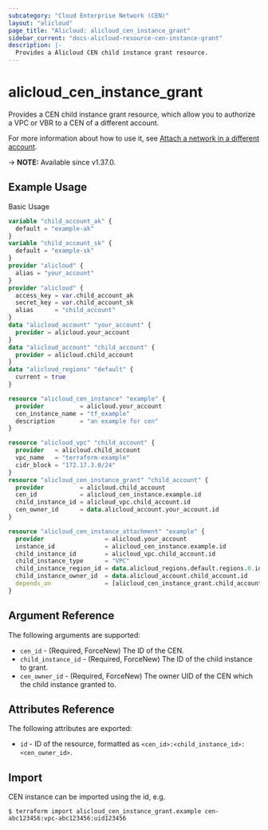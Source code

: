 ```yaml
---
subcategory: "Cloud Enterprise Network (CEN)"
layout: "alicloud"
page_title: "Alicloud: alicloud_cen_instance_grant"
sidebar_current: "docs-alicloud-resource-cen-instance-grant"
description: |-
  Provides a Alicloud CEN child instance grant resource.
---
```


# alicloud_cen_instance_grant

Provides a CEN child instance grant resource, which allow you to authorize a VPC or VBR to a CEN of a different account.

For more information about how to use it, see [Attach a network in a different account](https://www.alibabacloud.com/help/zh/cloud-enterprise-network/latest/api-doc-cbn-2017-09-12-api-doc-attachcenchildinstance). 

-> **NOTE:** Available since v1.37.0.

## Example Usage

Basic Usage

```terraform
variable "child_account_ak" {
  default = "example-ak"
}
variable "child_account_sk" {
  default = "example-sk"
}
provider "alicloud" {
  alias = "your_account"
}
provider "alicloud" {
  access_key = var.child_account_ak
  secret_key = var.child_account_sk
  alias      = "child_account"
}
data "alicloud_account" "your_account" {
  provider = alicloud.your_account
}
data "alicloud_account" "child_account" {
  provider = alicloud.child_account
}
data "alicloud_regions" "default" {
  current = true
}

resource "alicloud_cen_instance" "example" {
  provider          = alicloud.your_account
  cen_instance_name = "tf_example"
  description       = "an example for cen"
}

resource "alicloud_vpc" "child_account" {
  provider   = alicloud.child_account
  vpc_name   = "terraform-example"
  cidr_block = "172.17.3.0/24"
}
resource "alicloud_cen_instance_grant" "child_account" {
  provider          = alicloud.child_account
  cen_id            = alicloud_cen_instance.example.id
  child_instance_id = alicloud_vpc.child_account.id
  cen_owner_id      = data.alicloud_account.your_account.id
}

resource "alicloud_cen_instance_attachment" "example" {
  provider                 = alicloud.your_account
  instance_id              = alicloud_cen_instance.example.id
  child_instance_id        = alicloud_vpc.child_account.id
  child_instance_type      = "VPC"
  child_instance_region_id = data.alicloud_regions.default.regions.0.id
  child_instance_owner_id  = data.alicloud_account.child_account.id
  depends_on               = [alicloud_cen_instance_grant.child_account]
}
```
## Argument Reference

The following arguments are supported:

* `cen_id` - (Required, ForceNew) The ID of the CEN.
* `child_instance_id` - (Required, ForceNew) The ID of the child instance to grant.
* `cen_owner_id` - (Required, ForceNew) The owner UID of the  CEN which the child instance granted to.

## Attributes Reference

The following attributes are exported:

- `id` - ID of the resource, formatted as `<cen_id>:<child_instance_id>:<cen_owner_id>`.

## Import

CEN instance can be imported using the id, e.g.

```shell
$ terraform import alicloud_cen_instance_grant.example cen-abc123456:vpc-abc123456:uid123456
```
